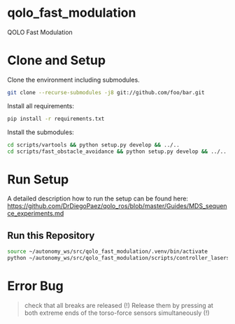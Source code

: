 # qolo_fast_modulation
QOLO Fast Modulation


# Clone and Setup
Clone the environment including submodules.
``` bash
git clone --recurse-submodules -j8 git://github.com/foo/bar.git

```

Install all requirements:
``` bash
pip install -r requirements.txt
```

Install the submodules:
``` bash
cd scripts/vartools && python setup.py develop && ../..
cd scripts/fast_obstacle_avoidance && python setup.py develop && ../..
```



# Run Setup
A detailed description how to run the setup can be found here:
https://github.com/DrDiegoPaez/qolo_ros/blob/master/Guides/MDS_sequence_experiments.md


## Run this Repository
``` bash
source ~/autonomy_ws/src/qolo_fast_modulation/.venv/bin/activate
python ~/autonomy_ws/src/qolo_fast_modulation/scripts/controller_laserscan.py
```


# Error Bug
> check that all breaks are released (!)
Release them by pressing at both extreme ends of the torso-force sensors simultaneously (!)

